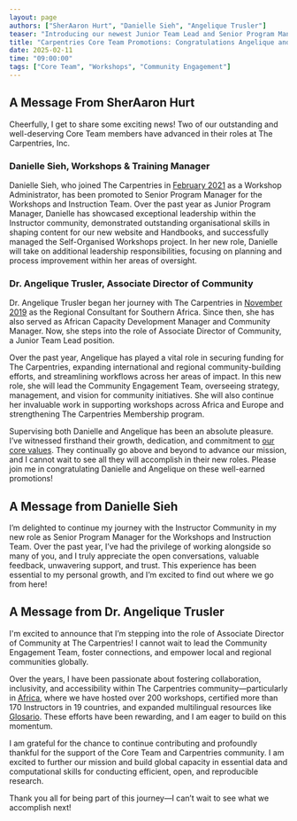 ```yaml
---
layout: page
authors: ["SherAaron Hurt", "Danielle Sieh", "Angelique Trusler"]
teaser: "Introducing our newest Junior Team Lead and Senior Program Manager"
title: "Carpentries Core Team Promotions: Congratulations Angelique and Danielle!"
date: 2025-02-11
time: "09:00:00"
tags: ["Core Team", "Workshops", "Community Engagement"]
---
```


## A Message From SherAaron Hurt
Cheerfully, I get to share some exciting news! Two of our outstanding and well-deserving Core Team members have advanced in their roles at The Carpentries, Inc.

### Danielle Sieh, Workshops & Training Manager
Danielle Sieh, who joined The Carpentries in [February 2021](https://carpentries.org/blog/2021/02/welcoming-danielle/) as a Workshop Administrator, has been promoted to Senior Program Manager for the Workshops and Instruction Team. Over the past year as Junior Program Manager, Danielle has showcased exceptional leadership within the Instructor community, demonstrated outstanding organisational skills in shaping content for our new website and Handbooks, and successfully managed the Self-Organised Workshops project.
In her new role, Danielle will take on additional leadership responsibilities, focusing on planning and process improvement within her areas of oversight. 
 
### Dr. Angelique Trusler, Associate Director of Community 
Dr. Angelique Trusler began her journey with The Carpentries in [November 2019](https://carpentries.org/blog/2019/11/introducing-angelique/) as the Regional Consultant for Southern Africa. Since then, she has also served as African Capacity Development Manager and Community Manager. Now, she steps into the role of Associate Director of Community, a Junior Team Lead position.

Over the past year, Angelique has played a vital role in securing funding for The Carpentries, expanding international and regional community-building efforts, and streamlining workflows across her areas of impact. In this new role, she will lead the Community Engagement Team, overseeing strategy, management, and vision for community initiatives. She will also continue her invaluable work in supporting workshops across Africa and Europe and strengthening The Carpentries Membership program.

Supervising both Danielle and Angelique has been an absolute pleasure. I’ve witnessed firsthand their growth, dedication, and commitment to [our core values](https://carpentries.org/about-us/#our-values). They continually go above and beyond to advance our mission, and I cannot wait to see all they will accomplish in their new roles.
Please join me in congratulating Danielle and Angelique on these well-earned promotions!

## A Message from Danielle Sieh
I’m delighted to continue my journey with the Instructor Community in my new role as Senior Program Manager for the Workshops and Instruction Team. Over the past year, I’ve had the privilege of working alongside so many of you, and I truly appreciate the open conversations, valuable feedback, unwavering support, and trust. This experience has been essential to my personal growth, and I’m excited to find out where we go from here!

## A Message from Dr. Angelique Trusler
I'm excited to announce that I’m stepping into the role of Associate Director of Community at The Carpentries! I cannot wait to lead the Community Engagement Team, foster connections, and empower local and regional communities globally.

Over the years, I have been passionate about fostering collaboration, inclusivity, and accessibility within The Carpentries community—particularly in [Africa](https://carpentries.org/blog/posts-by-tags/#blog-tag-africa), where we have hosted over 200 workshops, certified more than 170 Instructors in 19 countries, and expanded multilingual resources like [Glosario](https://glosario.carpentries.org/). These efforts have been rewarding, and I am eager to build on this momentum.

I am grateful for the chance to continue contributing and profoundly thankful for the support of the Core Team and Carpentries community. I am excited to further our mission and build global capacity in essential data and computational skills for conducting efficient, open, and reproducible research. 

Thank you all for being part of this journey—I can’t wait to see what we accomplish next!

